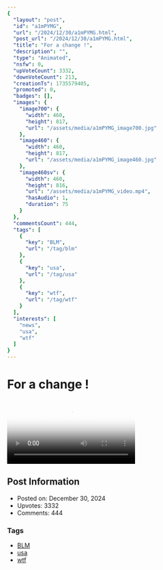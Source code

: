 ```yaml
---
{
  "layout": "post",
  "id": "a1mPYMG",
  "url": "/2024/12/30/a1mPYMG.html",
  "post_url": "/2024/12/30/a1mPYMG.html",
  "title": "For a change !",
  "description": "",
  "type": "Animated",
  "nsfw": 0,
  "upVoteCount": 3332,
  "downVoteCount": 213,
  "creationTs": 1735579405,
  "promoted": 0,
  "badges": [],
  "images": {
    "image700": {
      "width": 460,
      "height": 817,
      "url": "/assets/media/a1mPYMG_image700.jpg"
    },
    "image460": {
      "width": 460,
      "height": 817,
      "url": "/assets/media/a1mPYMG_image460.jpg"
    },
    "image460sv": {
      "width": 460,
      "height": 816,
      "url": "/assets/media/a1mPYMG_video.mp4",
      "hasAudio": 1,
      "duration": 75
    }
  },
  "commentsCount": 444,
  "tags": [
    {
      "key": "BLM",
      "url": "/tag/blm"
    },
    {
      "key": "usa",
      "url": "/tag/usa"
    },
    {
      "key": "wtf",
      "url": "/tag/wtf"
    }
  ],
  "interests": [
    "news",
    "usa",
    "wtf"
  ]
}
---
```


# For a change !

<video controls playsinline loop poster="/assets/media/a1mPYMG_image460.jpg">
  <source src="/assets/media/a1mPYMG_video.mp4" type="video/mp4">
  Your browser does not support the video tag.
</video>

## Post Information

- Posted on: December 30, 2024
- Upvotes: 3332
- Comments: 444

### Tags

- [BLM](/tag/BLM)
- [usa](/tag/usa)
- [wtf](/tag/wtf)
